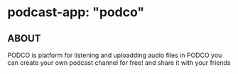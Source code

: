 # podcast-app: "podco"
##  ABOUT
PODCO is platform for listening and uploadding audio files
in PODCO you can create your own podcast channel for free!
and share it with your friends
